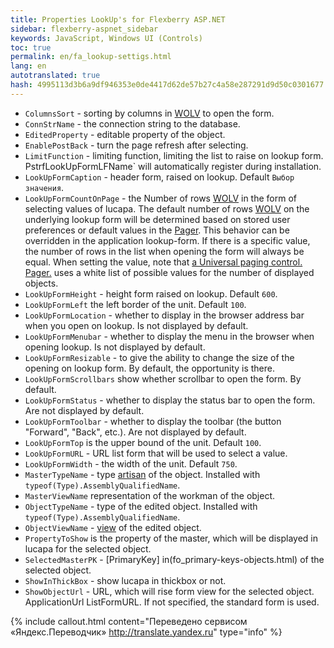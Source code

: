 ```yaml
--- 
title: Properties LookUp's for Flexberry ASP.NET 
sidebar: flexberry-aspnet_sidebar 
keywords: JavaScript, Windows UI (Controls) 
toc: true 
permalink: en/fa_lookup-settigs.html 
lang: en 
autotranslated: true 
hash: 4995113d3b6a9df946353e0de4417d62de57b27c4a58e287291d9d50c0301677 
--- 
```


* `ColumnsSort` - sorting by columns in [WOLV](fa_web-object-list-view.html) to open the form. 
* `ConnStrName` - the connection string to the database. 
* `EditedProperty` - editable property of the object. 
* `EnablePostBack` - turn the page refresh after selecting. 
* `LimitFunction` - limiting function, limiting the list to raise on lookup form. PstrfLookUpFormLFName` will automatically register during installation. 
* `LookUpFormCaption` - header form, raised on lookup. Default `Выбор значения`. 
* `LookUpFormCountOnPage` - the Number of rows [WOLV](fa_web-object-list-view.html) in the form of selecting values of lucapa. 
The default number of rows [WOLV](fa_web-object-list-view.html) on the underlying lookup form will be determined based on stored user preferences or default values in the [Pager](fa_web-object-list-view.html). This behavior can be overridden in the application lookup-form. 
If there is a specific value, the number of rows in the list when opening the form will always be equal. When setting the value, note that [a Universal paging control. Pager.](fa_pager.html) uses a white list of possible values for the number of displayed objects. 
* `LookUpFormHeight` - height form raised on lookup. Default `600`. 
* `LookUpFormLeft` the left border of the unit. Default `100`. 
* `LookUpFormLocation` - whether to display in the browser address bar when you open on lookup. Is not displayed by default. 
* `LookUpFormMenubar` - whether to display the menu in the browser when opening lookup. Is not displayed by default. 
* `LookUpFormResizable` - to give the ability to change the size of the opening on lookup form. By default, the opportunity is there. 
* `LookUpFormScrollbars` show whether scrollbar to open the form. By default. 
* `LookUpFormStatus` - whether to display the status bar to open the form. Are not displayed by default. 
* `LookUpFormToolbar` - whether to display the toolbar (the button "Forward", "Back", etc.). Are not displayed by default. 
* `LookUpFormTop` is the upper bound of the unit. Default `100`. 
* `LookUpFormURL` - URL list form that will be used to select a value. 
* `LookUpFormWidth` - the width of the unit. Default `750`. 
* `MasterTypeName` - type [artisan](fd_master-association.html) of the object. Installed with `typeof(Type).AssemblyQualifiedName`.
* `MasterViewName` representation of the workman of the object. 
* `ObjectTypeName` - type of the edited object. Installed with `typeof(Type).AssemblyQualifiedName`. 
* `ObjectViewName` - [view](fd_view-definition.html) of the edited object. 
* `PropertyToShow` is the property of the master, which will be displayed in lucapa for the selected object. 
* `SelectedMasterPK` - [PrimaryKey] in(fo_primary-keys-objects.html) of the selected object. 
* `ShowInThickBox` - show lucapa in thickbox or not. 
* `ShowObjectUrl` - URL, which will rise form view for the selected object. 
ApplicationUrl ListFormURL. If not specified, the standard form is used. 



{% include callout.html content="Переведено сервисом «Яндекс.Переводчик» <http://translate.yandex.ru>" type="info" %}